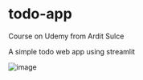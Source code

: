 # todo-app
Course on Udemy from Ardit Sulce

A simple todo web app using streamlit



![image](https://user-images.githubusercontent.com/46171023/211178085-5c885149-50ef-4f7d-9f08-7e7dc77e700b.png)


